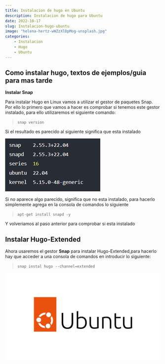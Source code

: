 ```yaml
---
title: Instalacion de hugo en Ubuntu
description: Instalacion de hugo para Ubuntu
date: 2022-10-17
slug: Instalacion-hugo-ubuntu
image: "helena-hertz-wWZzXlDpMog-unsplash.jpg"
categories:
    - Instalacion
    - Hugo
    - Ubuntu
---
```


## Como instalar hugo, textos de ejemplos/guia para mas tarde

**Instalar Snap**

Para instalar Hugo en Linux vamos a utilizar el gestor de paquetes Snap. Por ello lo primero que vamos a hacer es comprobar si tenemos este gestor instalado, para ello utilizaremos el siguiente comando:

>``
    snap version
``

Si el resultado es parecido al siguiente significa que esta instalado

![Version de snap instalada](version.jpg)


Si no aparece algo parecido, significa que no esta instalado, para hacerlo simplemente agrega en la consola de comandos lo siguiente

>``
apt-get install snapd -y
``

Y volveriamos al paso anterior para comprobar si esta instalado

## Instalar Hugo-Extended

Ahora usaremos el gestor **Snap** para instalar Hugo-Extended,para hacerlo hay que acceder a una consola de comandos en introducir lo siguiente:

>``
snap instal hugo --channel=extended
``

![Logo de Ubunut](helena-hertz-wWZzXlDpMog-unsplash.jpg)


